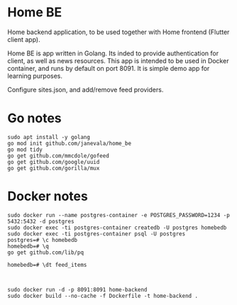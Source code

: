 # Home BE
Home backend application, to be used together with Home frontend (Flutter client app).

Home BE is app written in Golang. Its inded to provide authentication for client, as well as news resources. This app is intended to be used in Docker container, and runs by default on port 8091. It is simple demo app for learning purposes.

Configure sites.json, and add/remove feed providers.

# Go notes
```
sudo apt install -y golang
go mod init github.com/janevala/home_be
go mod tidy
go get github.com/mmcdole/gofeed
go get github.com/google/uuid
go get github.com/gorilla/mux
```

# Docker notes
```
sudo docker run --name postgres-container -e POSTGRES_PASSWORD=1234 -p 5432:5432 -d postgres
sudo docker exec -ti postgres-container createdb -U postgres homebedb
sudo docker exec -ti postgres-container psql -U postgres
postgres=# \c homebedb
homebedb=# \q
go get github.com/lib/pq

homebedb=# \dt feed_items



sudo docker run -d -p 8091:8091 home-backend
sudo docker build --no-cache -f Dockerfile -t home-backend .
```

